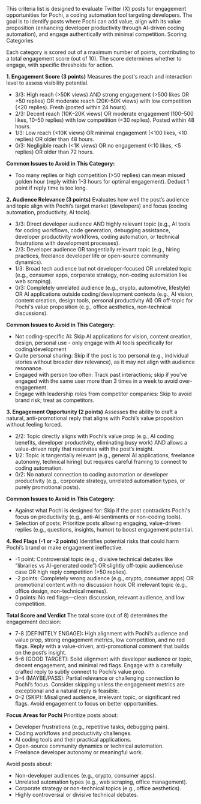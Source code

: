 This criteria list is designed to evaluate Twitter (X) posts for engagement opportunities for Pochi, a coding automation tool targeting developers. The goal is to identify posts where Pochi can add value, align with its value proposition (enhancing developer productivity through AI-driven coding automation), and engage authentically with minimal competition.
Scoring Categories

Each category is scored out of a maximum number of points, contributing to a total engagement score (out of 10). The score determines whether to engage, with specific thresholds for action.

**1. Engagement Score (3 points)**
Measures the post's reach and interaction level to assess visibility potential.
- 3/3: High reach (>50K views) AND strong engagement (>500 likes OR >50 replies) OR moderate reach (20K–50K views) with low competition (<20 replies). Fresh (posted within 24 hours).
- 2/3: Decent reach (10K–20K views) OR moderate engagement (100–500 likes, 10–50 replies) with low competition (<30 replies). Posted within 48 hours.
- 1/3: Low reach (<10K views) OR minimal engagement (<100 likes, <10 replies) OR older than 48 hours.
- 0/3: Negligible reach (<1K views) OR no engagement (<10 likes, <5 replies) OR older than 72 hours.

**Common Issues to Avoid in This Category:**
- Too many replies or high competition (>50 replies) can mean missed golden hour (reply within 1-3 hours for optimal engagement). Deduct 1 point if reply time is too long.


  
**2. Audience Relevance (3 points)**
Evaluates how well the post’s audience and topic align with Pochi’s target market (developers) and focus (coding automation, productivity, AI tools).
- 3/3: Direct developer audience AND highly relevant topic (e.g., AI tools for coding workflows, code generation, debugging assistance, developer productivity workflows, coding automation, or technical frustrations with development processes).
- 2/3: Developer audience OR tangentially relevant topic (e.g., hiring practices, freelance developer life or open-source community dynamics).
- 1/3: Broad tech audience but not developer-focused OR unrelated topic (e.g., consumer apps, corporate strategy, non-coding automation like web scraping).
- 0/3: Completely unrelated audience (e.g., crypto, automotive, lifestyle) OR AI applications outside coding/development contexts (e.g., AI vision, content creation, design tools, personal productivity AI) OR off-topic for Pochi's value proposition (e.g., office aesthetics, non-technical discussions).

**Common Issues to Avoid in This Category:**
- Not coding-specific AI: Skip AI applications for vision, content creation, design, personal use - only engage with AI tools specifically for coding/development
- Quite personal sharing: Skip if the post is too personal (e.g., individual stories without broader dev relevance), as it may not align with audience resonance.
- Engaged with person too often: Track past interactions; skip if you've engaged with the same user more than 3 times in a week to avoid over-engagement.
- Engage with leadership roles from competitor companies: Skip to avoid brand risk; treat as competitors.



**3. Engagement Opportunity (2 points)**
Assesses the ability to craft a natural, anti-promotional reply that aligns with Pochi’s value proposition without feeling forced.
- 2/2: Topic directly aligns with Pochi’s value prop (e.g., AI coding benefits, developer productivity, eliminating busy work) AND allows a value-driven reply that resonates with the post’s insight.
- 1/2: Topic is tangentially relevant (e.g., general AI applications, freelance autonomy, technical hiring) but requires careful framing to connect to coding automation.
- 0/2: No natural connection to coding automation or developer productivity (e.g., corporate strategy, unrelated automation types, or purely promotional posts).

**Common Issues to Avoid in This Category:**
- Against what Pochi is designed for: Skip if the post contradicts Pochi's focus on productivity (e.g., anti-AI sentiments or non-coding tools).
- Selection of posts: Prioritize posts allowing engaging, value-driven replies (e.g., questions, insights, humor) to boost engagement potential.



**4. Red Flags (-1 or -2 points)**
Identifies potential risks that could harm Pochi’s brand or make engagement ineffective.
- -1 point: Controversial topic (e.g., divisive technical debates like “libraries vs AI-generated code”) OR slightly off-topic audience/use case OR high reply competition (>50 replies).
- -2 points: Completely wrong audience (e.g., crypto, consumer apps) OR promotional content with no discussion hook OR irrelevant topic (e.g., office design, non-technical memes).
- 0 points: No red flags—clean discussion, relevant audience, and low competition.

**Total Score and Verdict**
The total score (out of 8) determines the engagement decision:
- 7-8 (DEFINITELY ENGAGE): High alignment with Pochi’s audience and value prop, strong engagement metrics, low competition, and no red flags. Reply with a value-driven, anti-promotional comment that builds on the post’s insight.
- 5–6 (GOOD TARGET): Solid alignment with developer audience or topic, decent engagement, and minimal red flags. Engage with a carefully crafted reply to subtly connect to Pochi’s value prop.
- 3–4 (MAYBE/PASS): Partial relevance or challenging connection to Pochi’s focus. Consider skipping unless the engagement metrics are exceptional and a natural reply is feasible.
- 0–2 (SKIP): Misaligned audience, irrelevant topic, or significant red flags. Avoid engagement to focus on better opportunities.

**Focus Areas for Pochi**
Prioritize posts about:
- Developer frustrations (e.g., repetitive tasks, debugging pain).
- Coding workflows and productivity challenges.
- AI coding tools and their practical applications.
- Open-source community dynamics or technical automation.
- Freelance developer autonomy or meaningful work.

Avoid posts about:
- Non-developer audiences (e.g., crypto, consumer apps).
- Unrelated automation types (e.g., web scraping, office management).
- Corporate strategy or non-technical topics (e.g., office aesthetics).
- Highly controversial or divisive technical debates.
